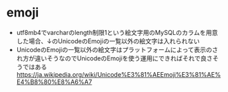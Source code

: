 # emoji
- utf8mb4でvarcharのlength制限1という絵文字用のMySQLのカラムを用意した場合、↓のUnicodeのEmojiの一覧以外の絵文字は入れられない
- UnicodeのEmojiの一覧以外の絵文字はプラットフォームによって表示のされ方が違いそうなのでUnicodeのEmojiを使う運用にできればそれで良さそうではある
https://ja.wikipedia.org/wiki/Unicode%E3%81%AEEmoji%E3%81%AE%E4%B8%80%E8%A6%A7